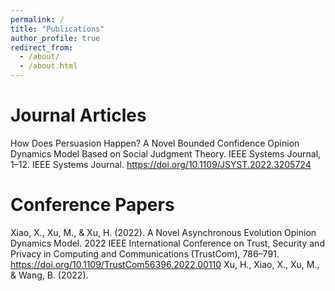 ```yaml
---
permalink: /
title: "Publications"
author_profile: true
redirect_from: 
  - /about/
  - /about.html
---
```


Journal Articles
===
How Does Persuasion Happen? A Novel Bounded Confidence Opinion Dynamics Model Based on Social Judgment Theory. IEEE Systems Journal, 1–12. IEEE Systems Journal. https://doi.org/10.1109/JSYST.2022.3205724

Conference Papers
===
Xiao, X., Xu, M., & Xu, H. (2022). A Novel Asynchronous Evolution Opinion Dynamics Model. 2022 IEEE International Conference on Trust, Security and Privacy in Computing and Communications (TrustCom), 786–791. https://doi.org/10.1109/TrustCom56396.2022.00110
Xu, H., Xiao, X., Xu, M., & Wang, B. (2022). 
